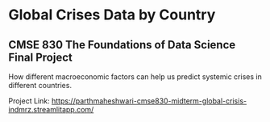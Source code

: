 # Global Crises Data by Country

## CMSE 830 The Foundations of Data Science Final Project 

How different macroeconomic factors can help us predict systemic crises in different countries.

Project Link: https://parthmaheshwari-cmse830-midterm-global-crisis-indmrz.streamlitapp.com/
